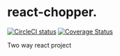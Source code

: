 # react-chopper.

[![CircleCI status](https://circleci.com/gh/pawarvijay/react-chopper/tree/master.svg?style=svg)](https://circleci.com/gh/pawarvijay/react-chopper/tree/master)
[![Coverage Status](https://coveralls.io/repos/github/pawarvijay/react-chopper/badge.svg?branch=master)](https://coveralls.io/github/pawarvijay/react-chopper?branch=master)

Two way react project
